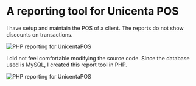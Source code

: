 # A reporting tool for Unicenta POS

I have setup and maintain the POS of a client. The reports do not show discounts on transactions.

![PHP reporting for UnicentaPOS](https://github.com/wilwad/php-reporting-for-unicentaopos/blob/main/ticket-1890.png?raw=true)

I did not feel comfortable modifying the source code. Since the database used is MySQL, I created this report tool in PHP.

![PHP reporting for UnicentaPOS](https://github.com/wilwad/php-reporting-for-unicentaopos/blob/main/php-reporting.png?raw=true)
